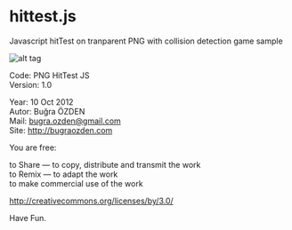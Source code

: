 hittest.js
==============

Javascript hitTest on tranparent PNG with collision detection game sample

![alt tag](http://bugraozden.com/images/thumbnails/open-source/png.hittest.js.png)


   Code: PNG HitTest JS<br />
   Version: 1.0<br />

   Year: 10 Oct 2012<br />
   Autor: Buğra ÖZDEN<br />
   Mail: bugra.ozden@gmail.com<br />
   Site: http://bugraozden.com<br />
   
   

   You are free:<br />

   to Share — to copy, distribute and transmit the work<br />
   to Remix — to adapt the work<br />
   to make commercial use of the work<br />

   <http://creativecommons.org/licenses/by/3.0/><br />


   Have Fun.